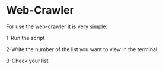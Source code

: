 # Web-Crawler
For use the web-crawler it is very simple:

1-Run the script

2-Write the number of the list you want to view in the terminal

3-Check your list
